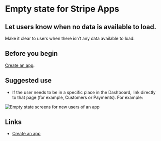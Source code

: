 # Empty state for Stripe Apps

## Let users know when no data is available to load.

Make it clear to users when there isn’t any data available to load.

## Before you begin

[Create an app](https://docs.stripe.com/stripe-apps/create-app).

## Suggested use

- If the user needs to be in a specific place in the Dashboard, link directly to
that page (for example, Customers or Payments). For example:

![Empty state screens for new users of an
app](https://b.stripecdn.com/docs-statics-srv/assets/empty-state.50226e2a26e5462dffee81c8b8cb19fb.png)

## Links

- [Create an app](https://docs.stripe.com/stripe-apps/create-app)